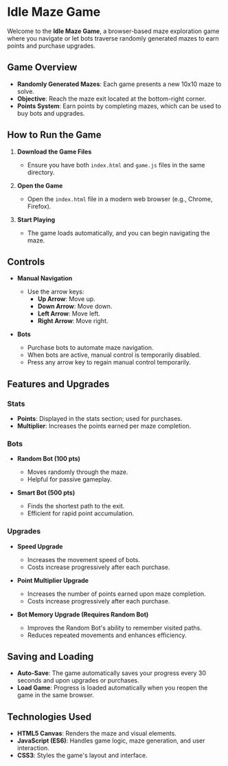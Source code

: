 
# Idle Maze Game

Welcome to the **Idle Maze Game**, a browser-based maze exploration game where you navigate or let bots traverse randomly generated mazes to earn points and purchase upgrades.

## Game Overview

- **Randomly Generated Mazes**: Each game presents a new 10x10 maze to solve.
- **Objective**: Reach the maze exit located at the bottom-right corner.
- **Points System**: Earn points by completing mazes, which can be used to buy bots and upgrades.

## How to Run the Game

1. **Download the Game Files**

   - Ensure you have both `index.html` and `game.js` files in the same directory.

2. **Open the Game**

   - Open the `index.html` file in a modern web browser (e.g., Chrome, Firefox).

3. **Start Playing**

   - The game loads automatically, and you can begin navigating the maze.

## Controls

- **Manual Navigation**

  - Use the arrow keys:
    - **Up Arrow**: Move up.
    - **Down Arrow**: Move down.
    - **Left Arrow**: Move left.
    - **Right Arrow**: Move right.

- **Bots**

  - Purchase bots to automate maze navigation.
  - When bots are active, manual control is temporarily disabled.
  - Press any arrow key to regain manual control temporarily.

## Features and Upgrades

### Stats

- **Points**: Displayed in the stats section; used for purchases.
- **Multiplier**: Increases the points earned per maze completion.

### Bots

- **Random Bot (100 pts)**

  - Moves randomly through the maze.
  - Helpful for passive gameplay.

- **Smart Bot (500 pts)**

  - Finds the shortest path to the exit.
  - Efficient for rapid point accumulation.

### Upgrades

- **Speed Upgrade**

  - Increases the movement speed of bots.
  - Costs increase progressively after each purchase.

- **Point Multiplier Upgrade**

  - Increases the number of points earned upon maze completion.
  - Costs increase progressively after each purchase.

- **Bot Memory Upgrade (Requires Random Bot)**

  - Improves the Random Bot's ability to remember visited paths.
  - Reduces repeated movements and enhances efficiency.

## Saving and Loading

- **Auto-Save**: The game automatically saves your progress every 30 seconds and upon upgrades or purchases.
- **Load Game**: Progress is loaded automatically when you reopen the game in the same browser.

## Technologies Used

- **HTML5 Canvas**: Renders the maze and visual elements.
- **JavaScript (ES6)**: Handles game logic, maze generation, and user interaction.
- **CSS3**: Styles the game's layout and interface.

